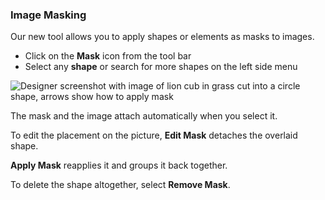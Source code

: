 ### Image Masking

Our new tool allows you to apply shapes or elements as masks to images.

* Click on the **Mask** icon from the tool bar
* Select any **shape** or search for more shapes on the left side menu

![Designer screenshot with image of lion cub in grass cut into a circle shape, arrows show how to apply mask](https://support.optisigns.com/hc/article_attachments/41432408670227)

The mask and the image attach automatically when you select it.

To edit the placement on the picture, **Edit Mask** detaches the overlaid shape.

**Apply Mask** reapplies it and groups it back together.

To delete the shape altogether, select **Remove Mask**.